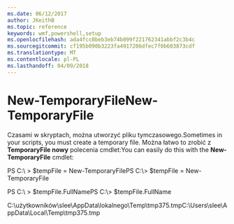 ```yaml
---
ms.date: 06/12/2017
author: JKeithB
ms.topic: reference
keywords: wmf,powershell,setup
ms.openlocfilehash: ada4fcc0beb3eb74b099f221762341abbf2c3b4c
ms.sourcegitcommit: cf195b090b3223fa4917206dfec7f0b603873cdf
ms.translationtype: MT
ms.contentlocale: pl-PL
ms.lasthandoff: 04/09/2018
---
```

# <a name="new-temporaryfile"></a><span data-ttu-id="f9501-102">New-TemporaryFile</span><span class="sxs-lookup"><span data-stu-id="f9501-102">New-TemporaryFile</span></span>
<span data-ttu-id="f9501-103">Czasami w skryptach, można utworzyć pliku tymczasowego.</span><span class="sxs-lookup"><span data-stu-id="f9501-103">Sometimes in your scripts, you must create a temporary file.</span></span> <span data-ttu-id="f9501-104">Można łatwo to zrobić z **TemporaryFile nowy** polecenia cmdlet:</span><span class="sxs-lookup"><span data-stu-id="f9501-104">You can easily do this with the **New-TemporaryFile** cmdlet:</span></span>

<span data-ttu-id="f9501-105">PS C:\\ &gt; $tempFile = New-TemporaryFile</span><span class="sxs-lookup"><span data-stu-id="f9501-105">PS C:\\&gt; $tempFile = New-TemporaryFile</span></span>

<span data-ttu-id="f9501-106">PS C:\\ &gt; $tempFile.FullName</span><span class="sxs-lookup"><span data-stu-id="f9501-106">PS C:\\&gt; $tempFile.FullName</span></span>

<span data-ttu-id="f9501-107">C:\\użytkowników\\slee\\AppData\\lokalnego\\Temp\\tmp375.tmp</span><span class="sxs-lookup"><span data-stu-id="f9501-107">C:\\Users\\slee\\AppData\\Local\\Temp\\tmp375.tmp</span></span>